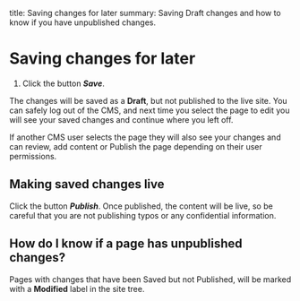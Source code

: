 title: Saving changes for later
summary: Saving Draft changes and how to know if you have unpublished changes.

# Saving changes for later

 1. Click the button ***Save***.

The changes will be saved as a **Draft**, but not published to the live site. You can safely log out of the CMS, and next time you select the page to edit you will see your saved changes and continue where you left off.

If another CMS user selects the page they will also see your changes and can review, add content or Publish the page depending on their user permissions.

## Making saved changes live

Click the button ***Publish***. Once published, the content will be live, so be careful that you are not publishing typos or any confidential information.

## How do I know if a page has unpublished changes?

Pages with changes that have been Saved but not Published, will be marked with a **Modified** label in the site tree.
